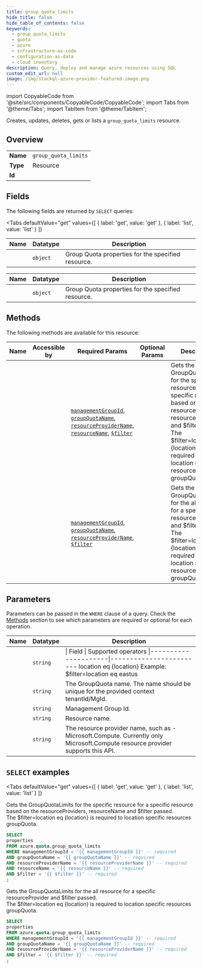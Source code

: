 ```yaml
--- 
title: group_quota_limits
hide_title: false
hide_table_of_contents: false
keywords:
  - group_quota_limits
  - quota
  - azure
  - infrastructure-as-code
  - configuration-as-data
  - cloud inventory
description: Query, deploy and manage azure resources using SQL
custom_edit_url: null
image: /img/stackql-azure-provider-featured-image.png
---
```


import CopyableCode from '@site/src/components/CopyableCode/CopyableCode';
import Tabs from '@theme/Tabs';
import TabItem from '@theme/TabItem';

Creates, updates, deletes, gets or lists a <code>group_quota_limits</code> resource.

## Overview
<table><tbody>
<tr><td><b>Name</b></td><td><code>group_quota_limits</code></td></tr>
<tr><td><b>Type</b></td><td>Resource</td></tr>
<tr><td><b>Id</b></td><td><CopyableCode code="azure.quota.group_quota_limits" /></td></tr>
</tbody></table>

## Fields

The following fields are returned by `SELECT` queries:

<Tabs
    defaultValue="get"
    values={[
        { label: 'get', value: 'get' },
        { label: 'list', value: 'list' }
    ]}
>
<TabItem value="get">

<table>
<thead>
    <tr>
    <th>Name</th>
    <th>Datatype</th>
    <th>Description</th>
    </tr>
</thead>
<tbody>
<tr>
    <td><CopyableCode code="properties" /></td>
    <td><code>object</code></td>
    <td>Group Quota properties for the specified resource.</td>
</tr>
</tbody>
</table>
</TabItem>
<TabItem value="list">

<table>
<thead>
    <tr>
    <th>Name</th>
    <th>Datatype</th>
    <th>Description</th>
    </tr>
</thead>
<tbody>
<tr>
    <td><CopyableCode code="properties" /></td>
    <td><code>object</code></td>
    <td>Group Quota properties for the specified resource.</td>
</tr>
</tbody>
</table>
</TabItem>
</Tabs>

## Methods

The following methods are available for this resource:

<table>
<thead>
    <tr>
    <th>Name</th>
    <th>Accessible by</th>
    <th>Required Params</th>
    <th>Optional Params</th>
    <th>Description</th>
    </tr>
</thead>
<tbody>
<tr>
    <td><a href="#get"><CopyableCode code="get" /></a></td>
    <td><CopyableCode code="select" /></td>
    <td><a href="#parameter-managementGroupId"><code>managementGroupId</code></a>, <a href="#parameter-groupQuotaName"><code>groupQuotaName</code></a>, <a href="#parameter-resourceProviderName"><code>resourceProviderName</code></a>, <a href="#parameter-resourceName"><code>resourceName</code></a>, <a href="#parameter-$filter"><code>$filter</code></a></td>
    <td></td>
    <td>Gets the GroupQuotaLimits for the specific resource for a specific resource based on the resourceProviders, resourceName and $filter passed.<br />The $filter=location eq &#123;location&#125; is required to location specific resources groupQuota.</td>
</tr>
<tr>
    <td><a href="#list"><CopyableCode code="list" /></a></td>
    <td><CopyableCode code="select" /></td>
    <td><a href="#parameter-managementGroupId"><code>managementGroupId</code></a>, <a href="#parameter-groupQuotaName"><code>groupQuotaName</code></a>, <a href="#parameter-resourceProviderName"><code>resourceProviderName</code></a>, <a href="#parameter-$filter"><code>$filter</code></a></td>
    <td></td>
    <td>Gets the GroupQuotaLimits for the all resource for a specific  resourceProvider and $filter passed.<br />The $filter=location eq &#123;location&#125; is required to location specific resources groupQuota.</td>
</tr>
</tbody>
</table>

## Parameters

Parameters can be passed in the `WHERE` clause of a query. Check the [Methods](#methods) section to see which parameters are required or optional for each operation.

<table>
<thead>
    <tr>
    <th>Name</th>
    <th>Datatype</th>
    <th>Description</th>
    </tr>
</thead>
<tbody>
<tr id="parameter-$filter">
    <td><CopyableCode code="$filter" /></td>
    <td><code>string</code></td>
    <td>| Field | Supported operators   |---------------------|------------------------   location eq &#123;location&#125;  Example: $filter=location eq eastus</td>
</tr>
<tr id="parameter-groupQuotaName">
    <td><CopyableCode code="groupQuotaName" /></td>
    <td><code>string</code></td>
    <td>The GroupQuota name. The name should be unique for the provided context tenantId/MgId.</td>
</tr>
<tr id="parameter-managementGroupId">
    <td><CopyableCode code="managementGroupId" /></td>
    <td><code>string</code></td>
    <td>Management Group Id.</td>
</tr>
<tr id="parameter-resourceName">
    <td><CopyableCode code="resourceName" /></td>
    <td><code>string</code></td>
    <td>Resource name.</td>
</tr>
<tr id="parameter-resourceProviderName">
    <td><CopyableCode code="resourceProviderName" /></td>
    <td><code>string</code></td>
    <td>The resource provider name, such as - Microsoft.Compute. Currently only Microsoft.Compute resource provider supports this API.</td>
</tr>
</tbody>
</table>

## `SELECT` examples

<Tabs
    defaultValue="get"
    values={[
        { label: 'get', value: 'get' },
        { label: 'list', value: 'list' }
    ]}
>
<TabItem value="get">

Gets the GroupQuotaLimits for the specific resource for a specific resource based on the resourceProviders, resourceName and $filter passed.<br />The $filter=location eq &#123;location&#125; is required to location specific resources groupQuota.

```sql
SELECT
properties
FROM azure.quota.group_quota_limits
WHERE managementGroupId = '{{ managementGroupId }}' -- required
AND groupQuotaName = '{{ groupQuotaName }}' -- required
AND resourceProviderName = '{{ resourceProviderName }}' -- required
AND resourceName = '{{ resourceName }}' -- required
AND $filter = '{{ $filter }}' -- required
;
```
</TabItem>
<TabItem value="list">

Gets the GroupQuotaLimits for the all resource for a specific  resourceProvider and $filter passed.<br />The $filter=location eq &#123;location&#125; is required to location specific resources groupQuota.

```sql
SELECT
properties
FROM azure.quota.group_quota_limits
WHERE managementGroupId = '{{ managementGroupId }}' -- required
AND groupQuotaName = '{{ groupQuotaName }}' -- required
AND resourceProviderName = '{{ resourceProviderName }}' -- required
AND $filter = '{{ $filter }}' -- required
;
```
</TabItem>
</Tabs>
